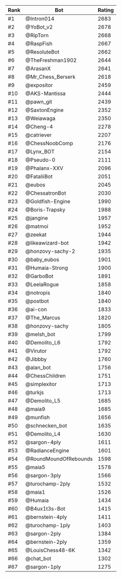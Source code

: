 Rank|Bot|Rating
---|---|---
#1|@Intron014|2683
#2|@YoBot_v2|2678
#3|@RipTorn|2668
#4|@RaspFish|2667
#5|@ResoluteBot|2662
#6|@TheFreshman1902|2644
#7|@ArasanX|2641
#8|@Mr_Chess_Berserk|2618
#9|@expositor|2459
#10|@AKS-Mantissa|2444
#11|@pawn_git|2439
#12|@SaxtonEngine|2352
#13|@Weiawaga|2350
#14|@Cheng-4|2278
#15|@catriever|2207
#16|@ChessNoobComp|2176
#17|@Lynx_BOT|2154
#18|@Pseudo-0|2111
#19|@Phalanx-XXV|2096
#20|@FataliiBot|2051
#21|@eubos|2045
#22|@ChessatronBot|2030
#23|@Goldfish-Engine|1990
#24|@Boris-Trapsky|1988
#25|@jangine|1957
#26|@matmoi|1952
#27|@zeekat|1944
#28|@likeawizard-bot|1942
#29|@honzovy-sachy-2|1935
#30|@baby_eubos|1901
#31|@Humaia-Strong|1900
#32|@GarboBot|1891
#33|@LeelaRogue|1858
#34|@notropis|1840
#35|@postbot|1840
#36|@ai-con|1833
#37|@The_Marcus|1820
#38|@honzovy-sachy|1805
#39|@melsh_bot|1799
#40|@Demolito_L6|1792
#41|@Virutor|1792
#42|@Jibbby|1760
#43|@alan_bot|1756
#44|@ChessChildren|1751
#45|@simplexitor|1713
#46|@turkjs|1713
#47|@Demolito_L5|1685
#48|@maia9|1685
#49|@munfish|1656
#50|@schnecken_bot|1635
#51|@Demolito_L4|1630
#52|@sargon-4ply|1611
#53|@RadianceEngine|1601
#54|@RoundMoundOfRebounds|1598
#55|@maia5|1578
#56|@sargon-3ply|1566
#57|@turochamp-2ply|1532
#58|@maia1|1526
#59|@Humaia|1434
#60|@B4ux1t3s-Bot|1415
#61|@bernstein-4ply|1411
#62|@turochamp-1ply|1403
#63|@sargon-2ply|1384
#64|@bernstein-2ply|1359
#65|@LouisChess48-6K|1342
#66|@chat_bot|1302
#67|@sargon-1ply|1275
